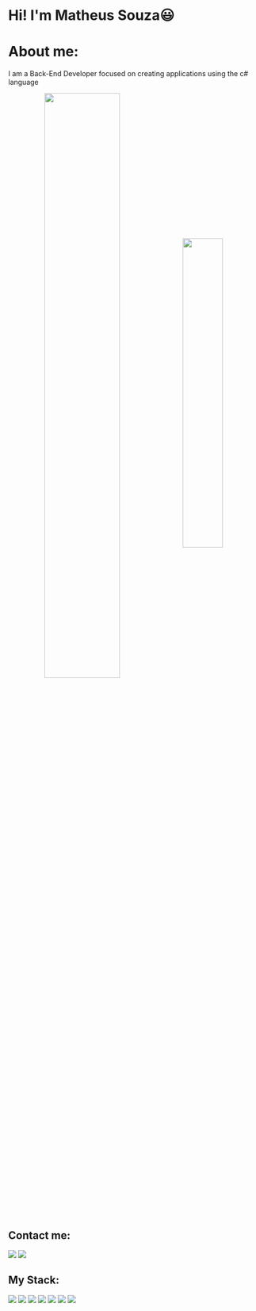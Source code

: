 # Hi! I'm Matheus Souza😃	
# About me: 
I am a Back-End Developer focused on creating applications using the c# language

<div  align="center" style="margin-bottom:100px">
<img width=55% align="center"  src="https://github-readme-streak-stats.herokuapp.com?user=theuldev&theme=radical&mode=weekly" />
<img width=40% align="center" src="theuldev-theuldevs-projects.vercel.app/api/top-langs/?username=theuldev&show_icons=true&theme=radical&layout=compact" />
 </div>
 
 &nbsp;
 &nbsp;
## Contact me:
<div>
   <a href="https://www.linkedin.com/in/theuldev"><img src="https://img.shields.io/badge/LinkedIn-0077B5?style=for-the-badge&logo=linkedin&logoColor=white"></a>
   <a href="https://github.com/theuldev" ><img src="https://img.shields.io/badge/GitHub-100000?style=for-the-badge&logo=github&logoColor=white"></a>
</div>

## My Stack:
<div>
   <img src="https://img.shields.io/badge/CSS3-1572B6?style=for-the-badge&logo=css3&logoColor=white">
   <img src="https://img.shields.io/badge/HTML5-E34F26?style=for-the-badge&logo=html5&logoColor=white">
   <img src="https://img.shields.io/badge/JavaScript-323330?style=for-the-badge&logo=javascript&logoColor=F7DF1E">
   <img src="https://img.shields.io/badge/TypeScript-007ACC?style=for-the-badge&logo=typescript&logoColor=white">
   <img src="https://img.shields.io/badge/C%23-239120?style=for-the-badge&logo=c-sharp&logoColor=white">
   <img src="https://img.shields.io/badge/.NET-512BD4?style=for-the-badge&logo=dotnet&logoColor=white">
   <img src="https://img.shields.io/badge/Angular-DD0031?style=for-the-badge&logo=angular&logoColor=white"

   
   
</div>
